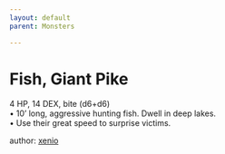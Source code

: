```yaml
---
layout: default
parent: Monsters

---
```

# Fish, Giant Pike
4 HP, 14 DEX, bite (d6+d6)  
• 10’ long, aggressive hunting fish.   Dwell in deep lakes.  
• Use their great speed to surprise victims.  


author: [xenio](https://xenioinabottle.blogspot.com/2021/02/classic-monsters-for-cairnito-part-1.html)
